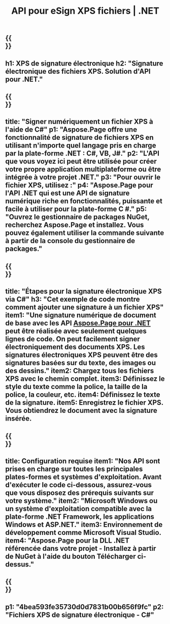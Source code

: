 ﻿---
translation: true
template: /_templates/_signature-child-net.md
title: API pour eSign XPS fichiers | .NET
url: /net/signature/xps/
aliases: /net/signature/
description: "Code source C# pour signer électroniquement des documents XPS sur la plate-forme .NET Framework, Windows et les applications ASP.NET. API simples pour la fonctionnalité XPS Signature."
informat: XPS
---

{{<section banner>}}
---
h1: XPS de signature électronique
h2: "Signature électronique des fichiers XPS. Solution d'API pour .NET."
---

{{<section overview>}}
---
title: "Signer numériquement un fichier XPS à l'aide de C#"
p1: "Aspose.Page offre une fonctionnalité de signature de fichiers XPS en utilisant n'importe quel langage pris en charge par la plate-forme .NET : C#, VB, J#."
p2: "L'API que vous voyez ici peut être utilisée pour créer votre propre application multiplateforme ou être intégrée à votre projet .NET."
p3: "Pour ouvrir le fichier XPS, utilisez :"
p4: "Aspose.Page pour l'API .NET qui est une API de signature numérique riche en fonctionnalités, puissante et facile à utiliser pour la plate-forme C #."
p5: "Ouvrez le gestionnaire de packages NuGet, recherchez Aspose.Page et installez. Vous pouvez également utiliser la commande suivante à partir de la console du gestionnaire de packages."
---

{{<section feature1>}}
---
title: "Étapes pour la signature électronique XPS via C#"
h3: "Cet exemple de code montre comment ajouter une signature à un fichier XPS"
item1: "Une signature numérique de document de base avec les API [Aspose.Page pour .NET](https://products.aspose.com/page/net) peut être réalisée avec seulement quelques lignes de code. On peut facilement signer électroniquement des documents XPS. Les signatures électroniques XPS peuvent être des signatures basées sur du texte, des images ou des dessins."
item2: Chargez tous les fichiers XPS avec le chemin complet.
item3: Définissez le style du texte comme la police, la taille de la police, la couleur, etc.
item4: Définissez le texte de la signature.
item5: Enregistrez le fichier XPS. Vous obtiendrez le document avec la signature insérée.
---

{{<section feature2>}}
---
title: Configuration requise
item1: "Nos API sont prises en charge sur toutes les principales plates-formes et systèmes d'exploitation. Avant d'exécuter le code ci-dessous, assurez-vous que vous disposez des prérequis suivants sur votre système."
item2: "Microsoft Windows ou un système d'exploitation compatible avec la plate-forme .NET Framework, les applications Windows et ASP.NET."
item3: Environnement de développement comme Microsoft Visual Studio.
item4: "Aspose.Page pour la DLL .NET référencée dans votre projet - Installez à partir de NuGet à l'aide du bouton Télécharger ci-dessus."
---

{{<section gist>}}
---
p1: "4bea593fe35730d0d7831b00b656f9fc"
p2: "Fichiers XPS de signature électronique - C#"
--- 
